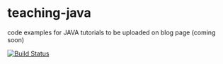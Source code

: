 # teaching-java
code examples for JAVA tutorials to be uploaded on blog page (coming soon)

[![Build Status](https://travis-ci.com/piopon/teaching-java.svg?branch=master)](https://travis-ci.com/piopon/teaching-java)
